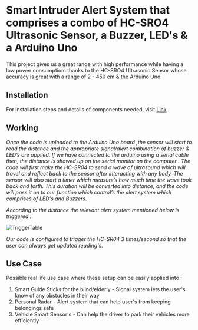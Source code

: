 # **Smart Intruder Alert System that comprises a combo of HC-SRO4 Ultrasonic Sensor, a Buzzer, LED's & a Arduino Uno**

This project gives us a great range with high performance while having a low power consumptiom thanks to the HC-SRO4 Ultrasonic Sensor whose accuracy is great with a range of 2 - 450 cm & the Arduino Uno.

## Installation

For installation steps and details of components needed, visit [Link](/Installation.md)

## Working 

*Once the code is uploaded to the Arduino Uno board ,the sensor will start to read the distance and the appropriate signal/alert combination of buzzer & LED’s are applied. 
If we have connected to the arduino using a serial cable then, the distance is showed up on the serial monitor on the computer .
The code will first make the HC-SR04 to send a wave of ultrasound which will travel and reflect back to the sensor after interacting with any body. The sensor will also start a timer which measure’s how much time the wave took back and forth.
This duration will be converted into distance, and the code will pass it on to our function which control’s the alert system which comprises of LED's and Buzzers.*

*According to the distance the relevant alert system mentioned below is triggered :*

![TriggerTable](https://user-images.githubusercontent.com/33223665/152726286-ac1ddc4f-97e1-4db8-816b-8ca7c351f76a.png)

*Our code is configured to trigger the HC-SR04 3 times/second so that the user can always get updated reading's.*

## Use Case

Possible real life use case where these setup can be easily applied into :


1. Smart Guide Sticks for the blind/elderly - Signal system lets the user's know of any obstucles in their way
2. Personal Radar - Alert system that can help user's from keeping belongings safe
3. Vehicle Smart Sensor's - Can help the driver to park their vehicles more efficiently
